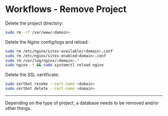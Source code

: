 # Workflows - Remove Project

Delete the project directory:

```sh
sudo rm -rf /var/www/<domain>
```

Delete the Nginx config/logs and reload:

```sh
sudo rm /etc/nginx/sites-available/<domain>.conf
sudo rm /etc/nginx/sites-enabled<domain>.conf
sudo rm /var/log/nginx/<domain>.*
sudo nginx -t && sudo systemctl reload nginx
```

Delete the SSL certificate:

```sh
sudo certbot revoke --cert-name <domain>
sudo certbot delete --cert-name <domain>
```

---

Depending on the type of project, a database needs to be removed and/or other things.
